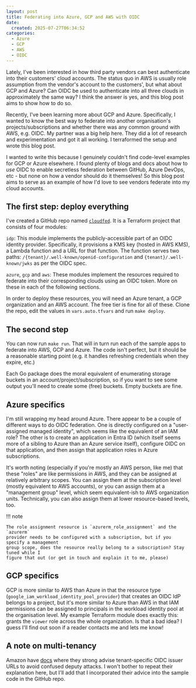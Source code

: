 ```yaml
---
layout: post
title: Federating into Azure, GCP and AWS with OIDC
date:
  created: 2025-07-27T06:34:52
categories:
  - Azure
  - GCP
  - AWS
  - OIDC
---
```


Lately, I've been interested in how third party vendors can best authenticate
into their customers' cloud accounts. The status quo in AWS is usually role assumption
from the vendor's account to the customers', but what about GCP and Azure? Can
OIDC be used to authenticate into all three clouds in approximately the same way?
I think the answer is yes, and this blog post aims to show how to do so.

<!-- more -->

Recently, I've been learning more about GCP and Azure. Specifically, I wanted 
to know the best way to federate into another organisation's projects/subscriptions
and whether there was any common ground with AWS, e.g. OIDC. My partner was a 
big help here. They did a lot of research and experimentation and got it all working. 
I terraformed the setup and wrote this blog post. 

I wanted to write this because I genuinely couldn't find code-level examples for 
GCP or Azure elsewhere. I found plenty of blogs and docs about how to _use_ OIDC 
to enable secretless federation between GitHub, Azure DevOps, etc - but none on 
how a vendor should do it themselves! So this blog post aims to serve as an example
of how I'd love to see vendors federate into my cloud accounts.

## The first step: deploy everything

I've created a GitHub repo named [`cloudfed`][cloudfed]. It is a Terraform project
that consists of four modules:

`idp`: This module implements the publicly-accessible part of an OIDC identity
provider. Specifically, it provisions a KMS key (hosted in AWS KMS), a Lambda 
function and a URL for that function. The function serves two paths: `/{tenant}/.well-known/openid-configuration`
and `{tenant}/.well-known/jwks` as per the OIDC spec.

`azure`, `gcp` and `aws`: These modules implement the resources required to 
federate into their corresponding clouds using an OIDC token. More on these in each
of the following sections.

In order to deploy these resources, you will need an Azure tenant, a GCP organization
and an AWS account. The free tier is fine for all of these. Clone the repo, edit the
values in `vars.auto.tfvars` and run `make deploy`.

## The second step

You can now run `make run`. That will in turn run each of the sample apps to federate
into AWS, GCP and Azure. The code isn't perfect, but it should be a reasonable
starting point (e.g. it handles refreshing credentials when they expire, etc.)

Each Go package does the moral equivalent of enumerating storage buckets in an 
account/project/subscription, so if you want to see some output you'll need
to create some (free) buckets. Empty buckets are fine.

## Azure specifics

I'm still wrapping my head around Azure. There appear to be a couple of different
ways to do OIDC federation. One is directly configured on a "user-assigned managed
identity", which seems like the equivalent of an IAM role? The other is to create
an application in Entra ID (which itself seems more of a sibling to Azure than an
Azure service itself), configure OIDC on that application, and then assign that
application roles in Azure subscriptions. 

It's worth noting (especially if you're mostly an AWS person, like me) that these
"roles" are like permissions in AWS, and they can be assigned at relatively 
arbitrary scopes. You can assign them at the subscription level (mostly equivalent
to AWS accounts), or you can assign them at a "management group" level, which seem
equivalent-ish to AWS organization units. Technically, you can also assign them at
lower resource-based levels, too.

!!! note

    The role assignment resource is `azurerm_role_assignment` and the `azurerm`
    provider needs to be configured with a subscription, but if you specify a management
    group scope, does the resource really belong to a subscription? Stay tuned while I
    figure that out (or get in touch and explain it to me, please)

## GCP specifics

GCP is more similar to AWS than Azure in that the resource type (`google_iam_workload_identity_pool_provider`)
that creates an OIDC IdP belongs to a project, but it's more similar to Azure 
than AWS in that IAM permissions can be assigned to principals in the workload 
identity pool at the organisation level. My example Terraform module does exactly
this: grants the `viewer` role across the whole organization. Is that a bad idea?
I guess I'll find out soon if a reader contacts me and lets me know!

## A note on multi-tenancy

Amazon have [docs][apn] where they strong advise tenant-specific OIDC issuer URLs
to avoid confused deputy attacks. I won't bother to repeat their explanation here,
but I'll add that I incorporated their advice into the sample code in the GitHub repo.

[cloudfed]: https://github.com/aidansteele/cloudfed
[apn]: https://apn-checklists.s3.amazonaws.com/foundational/partner-hosted/partner-hosted/CVLHEC5X7.html#technicalControls-cross-AccountAccess

